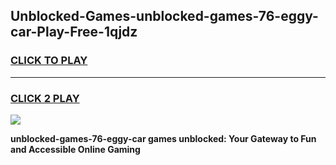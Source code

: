 
## Unblocked-Games-unblocked-games-76-eggy-car-Play-Free-1qjdz
<h3>
<a href="https://premium76.site?title=unblocked-games-76-eggy-car&ref=10A">CLICK TO PLAY</a></h3>
<hr>

<h3>
<a href="https://premium76.site?title=unblocked-games-76-eggy-car&ref=10A">CLICK 2 PLAY</a>
  
</h3>

<a href="https://premium76.site?title=unblocked-games-76-eggy-car&ref=10A"><img src="https://clearcache.store/games.png"></a>


**unblocked-games-76-eggy-car games unblocked: Your Gateway to Fun and Accessible Online Gaming**
